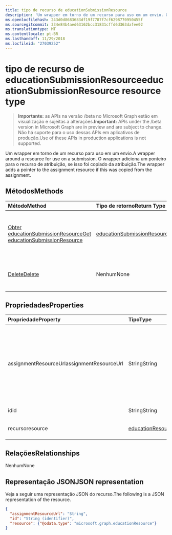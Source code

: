 ```yaml
---
title: tipo de recurso de educationSubmissionResource
description: 'Um wrapper em torno de um recurso para uso em um envio. O wrapper adiciona um ponteiro para o recurso de atribuição, se isso foi copiado da atribuição.  '
ms.openlocfilehash: 243d0d8683683df19f7787f7cf6298770950455f
ms.sourcegitcommit: 334e84b4aed63162bcc31831cffd6d363dafee02
ms.translationtype: MT
ms.contentlocale: pt-BR
ms.lasthandoff: 11/29/2018
ms.locfileid: "27039252"
---
```

# <a name="educationsubmissionresource-resource-type"></a><span data-ttu-id="628db-104">tipo de recurso de educationSubmissionResource</span><span class="sxs-lookup"><span data-stu-id="628db-104">educationSubmissionResource resource type</span></span>

> <span data-ttu-id="628db-105">**Importante:** as APIs na versão /beta no Microsoft Graph estão em visualização e sujeitas a alterações.</span><span class="sxs-lookup"><span data-stu-id="628db-105">**Important:** APIs under the /beta version in Microsoft Graph are in preview and are subject to change.</span></span> <span data-ttu-id="628db-106">Não há suporte para o uso dessas APIs em aplicativos de produção.</span><span class="sxs-lookup"><span data-stu-id="628db-106">Use of these APIs in production applications is not supported.</span></span>

<span data-ttu-id="628db-107">Um wrapper em torno de um recurso para uso em um envio.</span><span class="sxs-lookup"><span data-stu-id="628db-107">A wrapper around a resource for use on a submission.</span></span> <span data-ttu-id="628db-108">O wrapper adiciona um ponteiro para o recurso de atribuição, se isso foi copiado da atribuição.</span><span class="sxs-lookup"><span data-stu-id="628db-108">The wrapper adds a pointer to the assignment resource if this was copied from the assignment.</span></span>  


## <a name="methods"></a><span data-ttu-id="628db-109">Métodos</span><span class="sxs-lookup"><span data-stu-id="628db-109">Methods</span></span>

| <span data-ttu-id="628db-110">Método</span><span class="sxs-lookup"><span data-stu-id="628db-110">Method</span></span>           | <span data-ttu-id="628db-111">Tipo de retorno</span><span class="sxs-lookup"><span data-stu-id="628db-111">Return Type</span></span>    |<span data-ttu-id="628db-112">Descrição</span><span class="sxs-lookup"><span data-stu-id="628db-112">Description</span></span>|
|:---------------|:--------|:----------|
|[<span data-ttu-id="628db-113">Obter educationSubmissionResource</span><span class="sxs-lookup"><span data-stu-id="628db-113">Get educationSubmissionResource</span></span>](../api/educationsubmissionresource-get.md) | [<span data-ttu-id="628db-114">educationSubmissionResource</span><span class="sxs-lookup"><span data-stu-id="628db-114">educationSubmissionResource</span></span>](educationsubmissionresource.md) |<span data-ttu-id="628db-115">Leia as propriedades e os relacionamentos de um objeto **educationSubmissionResource** .</span><span class="sxs-lookup"><span data-stu-id="628db-115">Read properties and relationships of an **educationSubmissionResource** object.</span></span>|
|[<span data-ttu-id="628db-116">Delete</span><span class="sxs-lookup"><span data-stu-id="628db-116">Delete</span></span>](../api/educationsubmissionresource-delete.md) | <span data-ttu-id="628db-117">Nenhum</span><span class="sxs-lookup"><span data-stu-id="628db-117">None</span></span> |<span data-ttu-id="628db-118">Exclua um objeto **educationSubmissionResource** .</span><span class="sxs-lookup"><span data-stu-id="628db-118">Delete an **educationSubmissionResource** object.</span></span> |

## <a name="properties"></a><span data-ttu-id="628db-119">Propriedades</span><span class="sxs-lookup"><span data-stu-id="628db-119">Properties</span></span>
| <span data-ttu-id="628db-120">Propriedade</span><span class="sxs-lookup"><span data-stu-id="628db-120">Property</span></span>     | <span data-ttu-id="628db-121">Tipo</span><span class="sxs-lookup"><span data-stu-id="628db-121">Type</span></span>   |<span data-ttu-id="628db-122">Descrição</span><span class="sxs-lookup"><span data-stu-id="628db-122">Description</span></span>|
|:---------------|:--------|:----------|
|<span data-ttu-id="628db-123">assignmentResourceUrl</span><span class="sxs-lookup"><span data-stu-id="628db-123">assignmentResourceUrl</span></span>|<span data-ttu-id="628db-124">String</span><span class="sxs-lookup"><span data-stu-id="628db-124">String</span></span>|<span data-ttu-id="628db-125">Ponteiro para a atribuição do qual este recurso foi copiado.</span><span class="sxs-lookup"><span data-stu-id="628db-125">Pointer to the assignment from which this resource was copied.</span></span> <span data-ttu-id="628db-126">Se for nulo, o aluno carregado o recurso.</span><span class="sxs-lookup"><span data-stu-id="628db-126">If this is null, the student uploaded the resource.</span></span>|
|<span data-ttu-id="628db-127">id</span><span class="sxs-lookup"><span data-stu-id="628db-127">id</span></span>|<span data-ttu-id="628db-128">String</span><span class="sxs-lookup"><span data-stu-id="628db-128">String</span></span>| <span data-ttu-id="628db-129">Somente leitura.</span><span class="sxs-lookup"><span data-stu-id="628db-129">Read-only.</span></span>|
|<span data-ttu-id="628db-130">recurso</span><span class="sxs-lookup"><span data-stu-id="628db-130">resource</span></span>|[<span data-ttu-id="628db-131">educationResource</span><span class="sxs-lookup"><span data-stu-id="628db-131">educationResource</span></span>](educationresource.md)|<span data-ttu-id="628db-132">Objeto Resource.</span><span class="sxs-lookup"><span data-stu-id="628db-132">Resource object.</span></span>|

## <a name="relationships"></a><span data-ttu-id="628db-133">Relações</span><span class="sxs-lookup"><span data-stu-id="628db-133">Relationships</span></span>
<span data-ttu-id="628db-134">Nenhum</span><span class="sxs-lookup"><span data-stu-id="628db-134">None</span></span>


## <a name="json-representation"></a><span data-ttu-id="628db-135">Representação JSON</span><span class="sxs-lookup"><span data-stu-id="628db-135">JSON representation</span></span>

<span data-ttu-id="628db-136">Veja a seguir uma representação JSON do recurso.</span><span class="sxs-lookup"><span data-stu-id="628db-136">The following is a JSON representation of the resource.</span></span>

<!-- {
  "blockType": "resource",
  "optionalProperties": [

  ],
  "@odata.type": "microsoft.graph.educationSubmissionResource"
}-->

```json
{
  "assignmentResourceUrl": "String",
  "id": "String (identifier)",
  "resource": {"@odata.type": "microsoft.graph.educationResource"}
}
```

<!-- uuid: 8fcb5dbc-d5aa-4681-8e31-b001d5168d79
2015-10-25 14:57:30 UTC -->
<!-- {
  "type": "#page.annotation",
  "description": "educationSubmissionResource resource",
  "keywords": "",
  "section": "documentation",
  "tocPath": ""
}-->